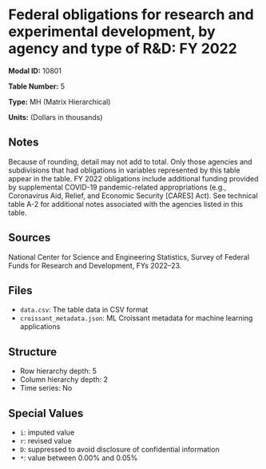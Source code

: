 # Federal obligations for research and experimental development, by agency and type of R&D: FY 2022

**Modal ID:** 10801

**Table Number:** 5

**Type:** MH (Matrix Hierarchical)

**Units:** (Dollars in thousands)

## Notes

Because of rounding, detail may not add to total. Only those agencies and subdivisions that had obligations in variables represented by this table appear in the table. FY 2022 obligations include additional funding provided by supplemental COVID-19 pandemic-related appropriations (e.g., Coronavirus Aid, Relief, and Economic Security [CARES] Act). See technical table A-2 for additional notes associated with the agencies listed in this table.

## Sources

National Center for Science and Engineering Statistics, Survey of Federal Funds for Research and Development, FYs 2022–23.

## Files

- `data.csv`: The table data in CSV format
- `croissant_metadata.json`: ML Croissant metadata for machine learning applications

## Structure

- Row hierarchy depth: 5
- Column hierarchy depth: 2
- Time series: No

## Special Values

- `i`: imputed value
- `r`: revised value
- `D`: suppressed to avoid disclosure of confidential information
- `*`: value between 0.00% and 0.05%
